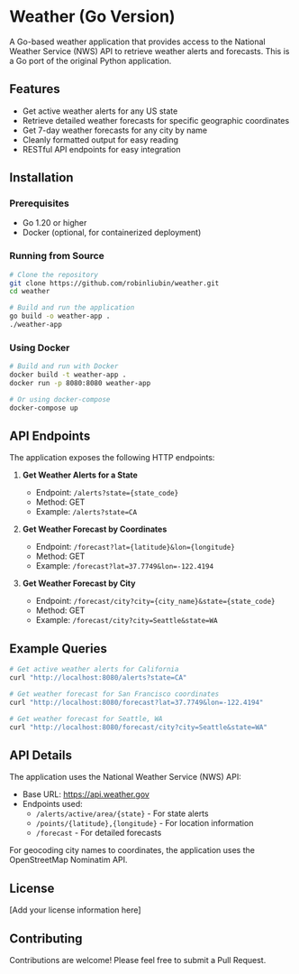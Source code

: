 # Weather (Go Version)

A Go-based weather application that provides access to the National Weather Service (NWS) API to retrieve weather alerts and forecasts. This is a Go port of the original Python application.

## Features

- Get active weather alerts for any US state
- Retrieve detailed weather forecasts for specific geographic coordinates
- Get 7-day weather forecasts for any city by name
- Cleanly formatted output for easy reading
- RESTful API endpoints for easy integration

## Installation

### Prerequisites

- Go 1.20 or higher
- Docker (optional, for containerized deployment)

### Running from Source

```bash
# Clone the repository
git clone https://github.com/robinliubin/weather.git
cd weather

# Build and run the application
go build -o weather-app .
./weather-app
```

### Using Docker

```bash
# Build and run with Docker
docker build -t weather-app .
docker run -p 8080:8080 weather-app

# Or using docker-compose
docker-compose up
```

## API Endpoints

The application exposes the following HTTP endpoints:

1. **Get Weather Alerts for a State**
   - Endpoint: `/alerts?state={state_code}`
   - Method: GET
   - Example: `/alerts?state=CA`

2. **Get Weather Forecast by Coordinates**
   - Endpoint: `/forecast?lat={latitude}&lon={longitude}`
   - Method: GET
   - Example: `/forecast?lat=37.7749&lon=-122.4194`

3. **Get Weather Forecast by City**
   - Endpoint: `/forecast/city?city={city_name}&state={state_code}`
   - Method: GET
   - Example: `/forecast/city?city=Seattle&state=WA`

## Example Queries

```bash
# Get active weather alerts for California
curl "http://localhost:8080/alerts?state=CA"

# Get weather forecast for San Francisco coordinates
curl "http://localhost:8080/forecast?lat=37.7749&lon=-122.4194"

# Get weather forecast for Seattle, WA
curl "http://localhost:8080/forecast/city?city=Seattle&state=WA"
```

## API Details

The application uses the National Weather Service (NWS) API:
- Base URL: https://api.weather.gov
- Endpoints used:
  - `/alerts/active/area/{state}` - For state alerts
  - `/points/{latitude},{longitude}` - For location information
  - `/forecast` - For detailed forecasts

For geocoding city names to coordinates, the application uses the OpenStreetMap Nominatim API.

## License

[Add your license information here]

## Contributing

Contributions are welcome! Please feel free to submit a Pull Request.
